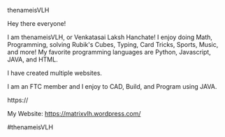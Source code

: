 thenameisVLH

Hey there everyone!

I am thenameisVLH, or Venkatasai Laksh Hanchate! I enjoy doing Math, Programming, solving Rubik's Cubes, Typing, Card Tricks, Sports, Music, and more! My favorite programming languages are Python, Javascript, JAVA, and HTML.

I have created multiple websites.

I am an FTC member and I enjoy to CAD, Build, and Program using JAVA.

https://

My Website: https://matrixvlh.wordpress.com/


#thenameisVLH
